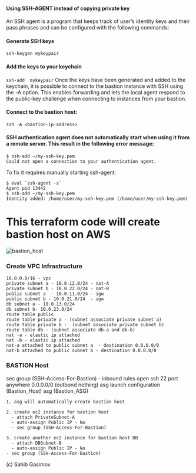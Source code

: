 #### Using SSH-AGENT instead of copying private key 
An SSH agent is a program that keeps track of user’s identity keys and their pass phrases and can be configured with the following commands:

#### Generate SSH keys
```ssh-keygen mykeypair```
#### Add the keys to your keychain
```ssh-add  mykeypair```
Once the keys have been generated and added to the keychain, it is possible to connect to the bastion instance with SSH using the -A option. This enables forwarding and lets the local agent respond to the public-key challenge when connecting to instances from your bastion.

#### Connect to the bastion host:
```ssh -A <bastion-ip-address>```

#### SSH authentication agent does not automatically start when using it from a remote server. This result in the following error message:

    $ ssh-add ~/my-ssh-key.pem
    Could not open a connection to your authentication agent.
    
To fix it requires manually starting ssh-agent:

    $ eval `ssh-agent -s`
    Agent pid 13442
    $ ssh-add ~/my-ssh-key.pem
    Identity added: /home/user/my-ssh-key.pem (/home/user/my-ssh-key.pem)

# This terraform code will create  bastion host on AWS 

![bastion_host](https://user-images.githubusercontent.com/100177153/156974704-4edc013e-e845-44f1-aa9b-915856723692.jpg)

### Create VPC Infrastructure
```
10.0.0.0/16 - vpc
private subnet a - 10.0.12.0/24 - nat-A 
private subnet b - 10.0.22.0/24 - nat-B
public subnet a  - 10.0.11.0/24 - igw
public subnet b - 10.0.21.0/24  - igw
db subnet a - 10.0.13.0/24
db subnet b- 10.0.23.0/24
route table public 
route table private a - (subnet associate private subnet a)
route table private b -  (subnet associate private subnet b)
route table db - (subnet associate db-a and db-b)
nat -a - elastic ip attached 
nat -b - elastic ip attached 
nat-a attached to public subnet a  - destination 0.0.0.0/0
nat-b attached to public subnet b - destination 0.0.0.0/0
```
### BASTION Host

sec group (SSH-Access-For-Bastion) - inbound rules open ssh 22 port anywhere   0.0.0.0/0  (outbond nothing)
asg launch configuration (Bastion_Host)
asg  (Bastion_ASG)

	1. asg will automatically create bastion host 

	2. create ec2 instance for bastion host
	  - attach PrivateSubnet-A
	  - auto-assign Public IP - No
	  - sec group (SSH-Access-For-Bastion)

	3. create another ec2 instance for bastion host DB
	  - attach DBSubnet-B
	  - auto-assign Public IP - No
    - sec group (SSH-Access-For-Bastion)





(c) Sahib Gasimov
